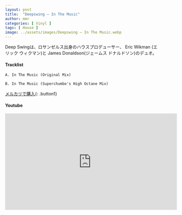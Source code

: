 ```yaml
---
layout: post
title:  "Deepswing – In The Music"
author: mmr
categories: [ Vinyl ]
tags: [ House ]
image: ../assets/images/Deepswing – In The Music.webp
---
```


Deep Swingは、ロサンゼルス出身のハウスプロデューサー、 Eric Wikman (エリック ウィクマン)と James Donaldson(ジェームス ドナルドソン)のデュオ。

#### Tracklist
```md
A. In The Music (Original Mix)

B. In The Music (Superchumbo's High Octane Mix)
```

[メルカリで購入](https://jp.mercari.com/item/m69960418997?afid=6142608987){: .button1}

#### Youtube
<iframe width="560" height="315" src="https://www.youtube.com/embed/dld_Xn-l5nE?si=OPtayWHkS7nxoewe" title="YouTube video player" frameborder="0" allow="accelerometer; autoplay; clipboard-write; encrypted-media; gyroscope; picture-in-picture; web-share" referrerpolicy="strict-origin-when-cross-origin" allowfullscreen></iframe>